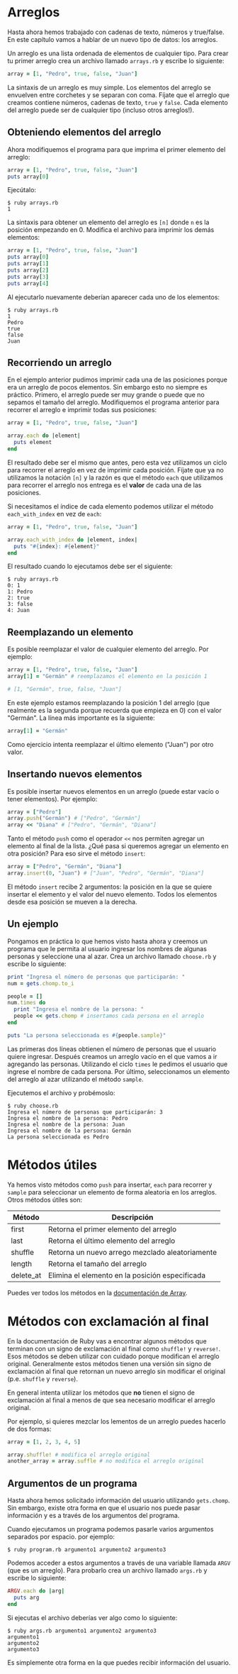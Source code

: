 # Arreglos

Hasta ahora hemos trabajado con cadenas de texto, números y true/false. En este capítulo vamos a hablar de un nuevo tipo de datos: los arreglos.

Un arreglo es una lista ordenada de elementos de cualquier tipo. Para crear tu primer arreglo crea un archivo llamado `arrays.rb` y escribe lo siguiente:

```ruby
array = [1, "Pedro", true, false, "Juan"]
```

La sintaxis de un arreglo es muy simple. Los elementos del arreglo se envuelven entre corchetes y se separan con coma. Fíjate que el arreglo que creamos contiene números, cadenas de texto, `true` y `false`. Cada elemento del arreglo puede ser de cualquier tipo (incluso otros arreglos!).

## Obteniendo elementos del arreglo

Ahora modifiquemos el programa para que imprima el primer elemento del arreglo:

```ruby
array = [1, "Pedro", true, false, "Juan"]
puts array[0]
```

Ejecútalo:

```shell
$ ruby arrays.rb
1
```

La sintaxis para obtener un elemento del arreglo es `[n]` donde `n` es la posición empezando en 0. Modifica el archivo para imprimir los demás elementos:

```ruby
array = [1, "Pedro", true, false, "Juan"]
puts array[0]
puts array[1]
puts array[2]
puts array[3]
puts array[4]
```

Al ejecutarlo nuevamente deberían aparecer cada uno de los elementos:

```shell
$ ruby arrays.rb
1
Pedro
true
false
Juan
```

## Recorriendo un arreglo

En el ejemplo anterior pudimos imprimir cada una de las posiciones porque era un arreglo de pocos elementos. Sin embargo esto no siempre es práctico. Primero, el arreglo puede ser muy grande o puede que no sepamos el tamaño del arreglo. Modifiquemos el programa anterior para recorrer el arreglo e imprimir todas sus posiciones:

```ruby
array = [1, "Pedro", true, false, "Juan"]

array.each do |element|
  puts element
end
```

El resultado debe ser el mismo que antes, pero esta vez utilizamos un ciclo para recorrer el arreglo en vez de imprimir cada posición. Fíjate que ya no utilizamos la notación `[n]` y la razón es que el método `each` que utilizamos para recorrer el arreglo nos entrega es el **valor** de cada una de las posiciones.

Si necesitamos el índice de cada elemento podemos utilizar el método `each_with_index` en vez de `each`:

```ruby
array = [1, "Pedro", true, false, "Juan"]

array.each_with_index do |element, index|
  puts "#{index}: #{element}"
end
```

El resultado cuando lo ejecutamos debe ser el siguiente:

```shell
$ ruby arrays.rb
0: 1
1: Pedro
2: true
3: false
4: Juan
```

## Reemplazando un elemento

Es posible reemplazar el valor de cualquier elemento del arreglo. Por ejemplo:

```ruby
array = [1, "Pedro", true, false, "Juan"]
array[1] = "Germán" # reemplazamos el elemento en la posición 1

# [1, "Germán", true, false, "Juan"]
```

En este ejemplo estamos reemplazando la posición 1 del arreglo (que realmente es la segunda porque recuerda que empieza en 0) con el valor "Germán". La línea más importante es la siguiente:

```ruby
array[1] = "Germán"
```

Como ejercicio intenta reemplazar el último elemento ("Juan") por otro valor.

## Insertando nuevos elementos

Es posible insertar nuevos elementos en un arreglo (puede estar vacío o tener elementos). Por ejemplo:

```ruby
array = ["Pedro"]
array.push("Germán") # ["Pedro", "Germán"]
array << "Diana" # ["Pedro", "Germán", "Diana"]
```

Tanto el método `push` como el operador `<<` nos permiten agregar un elemento al final de la lista. ¿Qué pasa si queremos agregar un elemento en otra posición? Para eso sirve el método `insert`:

```ruby
array = ["Pedro", "Germán", "Diana"]
array.insert(0, "Juan") # ["Juan", "Pedro", "Germán", "Diana"]
```

El método `insert` recibe 2 argumentos: la posición en la que se quiere insertar el elemento y el valor del nuevo elemento. Todos los elementos desde esa posición se mueven a la derecha.

## Un ejemplo

Pongamos en práctica lo que hemos visto hasta ahora y creemos un programa que le permita al usuario ingresar los nombres de algunas personas y seleccione una al azar. Crea un archivo llamado `choose.rb` y escribe lo siguiente:

```ruby
print "Ingresa el número de personas que participarán: "
num = gets.chomp.to_i

people = []
num.times do
  print "Ingresa el nombre de la persona: "
  people << gets.chomp # insertamos cada persona en el arreglo
end

puts "La persona seleccionada es #{people.sample}"
```

Las primeras dos líneas obtienen el número de personas que el usuario quiere ingresar. Después creamos un arreglo vacío en el que vamos a ir agregando las personas. Utilizando el ciclo `times` le pedimos el usuario que ingrese el nombre de cada persona. Por último, seleccionamos un elemento del arreglo al azar utilizando el método `sample`.

Ejecutemos el archivo y probémoslo:

```shell
$ ruby choose.rb
Ingresa el número de personas que participarán: 3
Ingresa el nombre de la persona: Pedro
Ingresa el nombre de la persona: Juan
Ingresa el nombre de la persona: Germán
La persona seleccionada es Pedro
```

# Métodos útiles

Ya hemos visto métodos como `push` para insertar, `each` para recorrer y `sample` para seleccionar un elemento de forma aleatoria en los arreglos. Otros métodos útiles son:

| Método   | Descripción |
|---|---|
| first    | Retorna el primer elemento del arreglo |
| last     | Retorna el último elemento del arreglo |
| shuffle  | Retorna un nuevo arrego mezclado aleatoriamente |
| length   | Retorna el tamaño del arreglo |
| delete_at | Elimina el elemento en la posición especificada |

Puedes ver todos los métodos en la [documentación de Array](https://ruby-doc.org/core-2.3.1/Array.html).

# Métodos con exclamación al final

En la documentación de Ruby vas a encontrar algunos métodos que terminan con un signo de exclamación al final como `shuffle!` y `reverse!`. Esos métodos se deben utilizar con cuidado porque modifican el arreglo original. Generalmente estos métodos tienen una versión sin signo de exclamación al final que retornan un nuevo arreglo sin modificar el original (p.e. `shuffle` y `reverse`).

En general intenta utilizar los métodos que **no** tienen el signo de exclamación al final a menos de que sea necesario modificar el arreglo original.

Por ejemplo, si quieres mezclar los lementos de un arreglo puedes hacerlo de dos formas:

```ruby
array = [1, 2, 3, 4, 5]

array.shuffle! # modifica el arreglo original
another_array = array.suffle # no modifica el arreglo original
```

## Argumentos de un programa

Hasta ahora hemos solicitado información del usuario utilizando `gets.chomp`. Sin embargo, existe otra forma en que el usuario nos puede pasar información y es a través de los argumentos del programa.

Cuando ejecutamos un programa podemos pasarle varios argumentos separados por espacio. por ejemplo:

```shell
$ ruby program.rb argumento1 argumento2 argumento3
```

Podemos acceder a estos argumentos a través de una variable llamada `ARGV` (que es un arreglo). Para probarlo crea un archivo llamado `args.rb` y escribe lo siguiente:

```ruby
ARGV.each do |arg|
  puts arg
end
```

Si ejecutas el archivo deberías ver algo como lo siguiente:

```shell
$ ruby args.rb argumento1 argumento2 argumento3
argumento1
argumento2
argumento3
```

Es simplemente otra forma en la que puedes recibir información del usuario.

